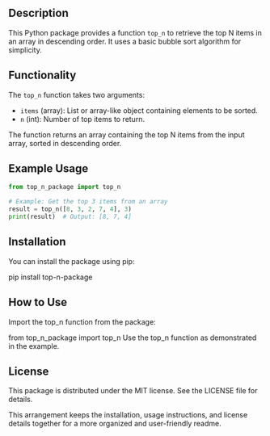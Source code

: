 ## Description

This Python package provides a function `top_n` to retrieve the top N items in an array in descending order. It uses a basic bubble sort algorithm for simplicity.

## Functionality

The `top_n` function takes two arguments:
- `items` (array): List or array-like object containing elements to be sorted.
- `n` (int): Number of top items to return.

The function returns an array containing the top N items from the input array, sorted in descending order.

## Example Usage

```python
from top_n_package import top_n

# Example: Get the top 3 items from an array
result = top_n([8, 3, 2, 7, 4], 3)
print(result)  # Output: [8, 7, 4]
```

## Installation
You can install the package using pip:

pip install top-n-package

## How to Use

Import the top_n function from the package:

from top_n_package import top_n
Use the top_n function as demonstrated in the example.

## License
This package is distributed under the MIT license. See the LICENSE file for details.

This arrangement keeps the installation, usage instructions, and license details together for a more organized and user-friendly readme.
